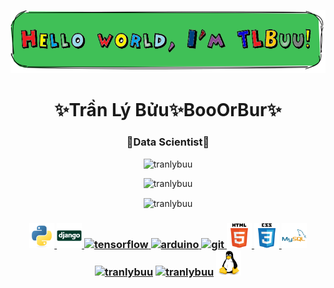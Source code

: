 <p align="center"><img src="https://github.com/tranlybuu/tranlybuu/blob/main/image/info2.png" alt="css3"/></p>
<h1 align="center">✨Trần Lý Bửu✨BooOrBur✨</h1>
<h3 align="center">🌱Data Scientist🔭</h3>

<p align="center"> <img src="https://komarev.com/ghpvc/?username=tranlybuu&color=blue" alt="tranlybuu" /> </p>

<p align="center"> <img src="https://github-profile-trophy.vercel.app/?username=tranlybuu&row=1&column=6&margin-w=15" alt="tranlybuu" /> </p>

<p align="center"><img align="center" src="https://github-readme-stats.vercel.app/api/top-langs/?username=tranlybuu&layout=compact" alt="tranlybuu" /></p>

<h3 align="center">
  <a href="https://www.python.org" target="_blank"> <img src="https://raw.githubusercontent.com/devicons/devicon/master/icons/python/python-original.svg" alt="python" width="40" height="40"/> </a>
  <a href="https://www.djangoproject.com/" target="_blank"> <img src="https://raw.githubusercontent.com/devicons/devicon/master/icons/django/django-original.svg" alt="django" width="40" height="40"/> </a>
  <a href="https://www.tensorflow.org" target="_blank"> <img src="https://www.vectorlogo.zone/logos/tensorflow/tensorflow-icon.svg" alt="tensorflow" width="40" height="40"/> </a> 
  <a href="https://www.arduino.cc/" target="_blank"> <img src="https://cdn.worldvectorlogo.com/logos/arduino-1.svg" alt="arduino" width="40" height="40"/> </a>
  <a href="https://git-scm.com/" target="_blank"> <img src="https://www.vectorlogo.zone/logos/git-scm/git-scm-icon.svg" alt="git" width="40" height="40"/> </a>
  <a href="https://www.w3.org/html/" target="_blank"> <img src="https://raw.githubusercontent.com/devicons/devicon/master/icons/html5/html5-original-wordmark.svg" alt="html5" width="40" height="40"/> </a>
  <a href="https://www.w3schools.com/css/" target="_blank"> <img src="https://raw.githubusercontent.com/devicons/devicon/master/icons/css3/css3-original-wordmark.svg" alt="css3" width="40" height="40"/> </a>
  <a href="https://www.mysql.com/" target="_blank"> <img src="https://raw.githubusercontent.com/devicons/devicon/master/icons/mysql/mysql-original-wordmark.svg" alt="mysql" width="40" height="40"/> </a>
  <a href="https://www.microsoft.com/vi-vn/windows/windows-11"><img src="https://winaero.com/blog/wp-content/uploads/2021/06/Windows-11-Win-X-Menu-icon.png" alt="tranlybuu" width="40" height="40"></a>
  <a href="https://ubuntu.com/"><img src="https://thietkewebvinhphuc.com/wp-content/uploads/2014/09/Ubuntu-logo.png" alt="tranlybuu" width="40" height="40"></a>
  <a href="https://www.linux.org/" target="_blank"> <img src="https://raw.githubusercontent.com/devicons/devicon/master/icons/linux/linux-original.svg" alt="linux" width="40" height="40"/> </a>
</h3>
